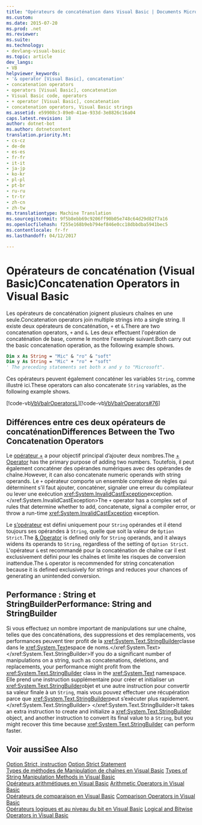 ```yaml
---
title: "Opérateurs de concaténation dans Visual Basic | Documents Microsoft"
ms.custom: 
ms.date: 2015-07-20
ms.prod: .net
ms.reviewer: 
ms.suite: 
ms.technology:
- devlang-visual-basic
ms.topic: article
dev_langs:
- VB
helpviewer_keywords:
- '& operator [Visual Basic], concatenation'
- concatenation operators
- operators [Visual Basic], concatenation
- Visual Basic code, operators
- + operator [Visual Basic], concatenation
- concatenation operators, Visual Basic strings
ms.assetid: e59908c3-89e0-41ae-933d-3e8826c16a04
caps.latest.revision: 18
author: dotnet-bot
ms.author: dotnetcontent
translation.priority.ht:
- cs-cz
- de-de
- es-es
- fr-fr
- it-it
- ja-jp
- ko-kr
- pl-pl
- pt-br
- ru-ru
- tr-tr
- zh-cn
- zh-tw
ms.translationtype: Machine Translation
ms.sourcegitcommit: 9f5b8ebb69c9206ff90b05e748c64d29d82f7a16
ms.openlocfilehash: f255e168b9eb794ef846e0cc18dbbdba5941bec5
ms.contentlocale: fr-fr
ms.lasthandoff: 04/12/2017

---
```

# <a name="concatenation-operators-in-visual-basic"></a><span data-ttu-id="a2c5a-102">Opérateurs de concaténation (Visual Basic)</span><span class="sxs-lookup"><span data-stu-id="a2c5a-102">Concatenation Operators in Visual Basic</span></span>
<span data-ttu-id="a2c5a-103">Les opérateurs de concaténation joignent plusieurs chaînes en une seule.</span><span class="sxs-lookup"><span data-stu-id="a2c5a-103">Concatenation operators join multiple strings into a single string.</span></span> <span data-ttu-id="a2c5a-104">Il existe deux opérateurs de concaténation, `+` et `&`.</span><span class="sxs-lookup"><span data-stu-id="a2c5a-104">There are two concatenation operators, `+` and `&`.</span></span> <span data-ttu-id="a2c5a-105">Les deux effectuent l'opération de concaténation de base, comme le montre l'exemple suivant.</span><span class="sxs-lookup"><span data-stu-id="a2c5a-105">Both carry out the basic concatenation operation, as the following example shows.</span></span>  
  
```vb
Dim x As String = "Mic" & "ro" & "soft" 
Dim y As String = "Mic" + "ro" + "soft" 
' The preceding statements set both x and y to "Microsoft".
```  
  
 <span data-ttu-id="a2c5a-106">Ces opérateurs peuvent également concaténer les variables `String`, comme illustré ici.</span><span class="sxs-lookup"><span data-stu-id="a2c5a-106">These operators can also concatenate `String` variables, as the following example shows.</span></span>  
  
 <span data-ttu-id="a2c5a-107">[!code-vb[VbVbalrOperators&#76;](../../../../visual-basic/language-reference/operators/codesnippet/VisualBasic/concatenation-operators_1.vb)]</span><span class="sxs-lookup"><span data-stu-id="a2c5a-107">[!code-vb[VbVbalrOperators#76](../../../../visual-basic/language-reference/operators/codesnippet/VisualBasic/concatenation-operators_1.vb)]</span></span>  
  
## <a name="differences-between-the-two-concatenation-operators"></a><span data-ttu-id="a2c5a-108">Différences entre ces deux opérateurs de concaténation</span><span class="sxs-lookup"><span data-stu-id="a2c5a-108">Differences Between the Two Concatenation Operators</span></span>  
 <span data-ttu-id="a2c5a-109">Le [opérateur +](../../../../visual-basic/language-reference/operators/addition-operator.md) a pour objectif principal d’ajouter deux nombres.</span><span class="sxs-lookup"><span data-stu-id="a2c5a-109">The [+ Operator](../../../../visual-basic/language-reference/operators/addition-operator.md) has the primary purpose of adding two numbers.</span></span> <span data-ttu-id="a2c5a-110">Toutefois, il peut également concaténer des opérandes numériques avec des opérandes de chaîne.</span><span class="sxs-lookup"><span data-stu-id="a2c5a-110">However, it can also concatenate numeric operands with string operands.</span></span> <span data-ttu-id="a2c5a-111">Le `+` opérateur comporte un ensemble complexe de règles qui déterminent s’il faut ajouter, concaténer, signaler une erreur du compilateur ou lever une exécution <xref:System.InvalidCastException>exception.</xref:System.InvalidCastException></span><span class="sxs-lookup"><span data-stu-id="a2c5a-111">The `+` operator has a complex set of rules that determine whether to add, concatenate, signal a compiler error, or throw a run-time <xref:System.InvalidCastException> exception.</span></span>  
  
 <span data-ttu-id="a2c5a-112">Le [s’opérateur](../../../../visual-basic/language-reference/operators/concatenation-operator.md) est défini uniquement pour `String` opérandes et il étend toujours ses opérandes à `String`, quelle que soit la valeur de `Option Strict`.</span><span class="sxs-lookup"><span data-stu-id="a2c5a-112">The [& Operator](../../../../visual-basic/language-reference/operators/concatenation-operator.md) is defined only for `String` operands, and it always widens its operands to `String`, regardless of the setting of `Option Strict`.</span></span> <span data-ttu-id="a2c5a-113">L'opérateur `&` est recommandé pour la concaténation de chaîne car il est exclusivement défini pour les chaînes et limite les risques de conversion inattendue.</span><span class="sxs-lookup"><span data-stu-id="a2c5a-113">The `&` operator is recommended for string concatenation because it is defined exclusively for strings and reduces your chances of generating an unintended conversion.</span></span>  
  
## <a name="performance-string-and-stringbuilder"></a><span data-ttu-id="a2c5a-114">Performance : String et StringBuilder</span><span class="sxs-lookup"><span data-stu-id="a2c5a-114">Performance: String and StringBuilder</span></span>  
 <span data-ttu-id="a2c5a-115">Si vous effectuez un nombre important de manipulations sur une chaîne, telles que des concaténations, des suppressions et des remplacements, vos performances peuvent tirer profit de la <xref:System.Text.StringBuilder>classe dans le <xref:System.Text>espace de noms.</xref:System.Text> </xref:System.Text.StringBuilder></span><span class="sxs-lookup"><span data-stu-id="a2c5a-115">If you do a significant number of manipulations on a string, such as concatenations, deletions, and replacements, your performance might profit from the <xref:System.Text.StringBuilder> class in the <xref:System.Text> namespace.</span></span> <span data-ttu-id="a2c5a-116">Elle prend une instruction supplémentaire pour créer et initialiser un <xref:System.Text.StringBuilder>objet et une autre instruction pour convertir sa valeur finale à un `String`, mais vous pouvez effectuer une récupération parce que <xref:System.Text.StringBuilder>peut s’exécuter plus rapidement.</xref:System.Text.StringBuilder> </xref:System.Text.StringBuilder></span><span class="sxs-lookup"><span data-stu-id="a2c5a-116">It takes an extra instruction to create and initialize a <xref:System.Text.StringBuilder> object, and another instruction to convert its final value to a `String`, but you might recover this time because <xref:System.Text.StringBuilder> can perform faster.</span></span>  
  
## <a name="see-also"></a><span data-ttu-id="a2c5a-117">Voir aussi</span><span class="sxs-lookup"><span data-stu-id="a2c5a-117">See Also</span></span>  
 <span data-ttu-id="a2c5a-118">[Option Strict, instruction](../../../../visual-basic/language-reference/statements/option-strict-statement.md) </span><span class="sxs-lookup"><span data-stu-id="a2c5a-118">[Option Strict Statement](../../../../visual-basic/language-reference/statements/option-strict-statement.md) </span></span>  
<span data-ttu-id="a2c5a-119"> [Types de méthodes de Manipulation de chaînes en Visual Basic](../../../../visual-basic/programming-guide/language-features/strings/types-of-string-manipulation-methods.md) </span><span class="sxs-lookup"><span data-stu-id="a2c5a-119"> [Types of String Manipulation Methods in Visual Basic](../../../../visual-basic/programming-guide/language-features/strings/types-of-string-manipulation-methods.md) </span></span>  
<span data-ttu-id="a2c5a-120"> [Opérateurs arithmétiques en Visual Basic](../../../../visual-basic/programming-guide/language-features/operators-and-expressions/arithmetic-operators.md) </span><span class="sxs-lookup"><span data-stu-id="a2c5a-120"> [Arithmetic Operators in Visual Basic](../../../../visual-basic/programming-guide/language-features/operators-and-expressions/arithmetic-operators.md) </span></span>  
<span data-ttu-id="a2c5a-121"> [Opérateurs de comparaison en Visual Basic](../../../../visual-basic/programming-guide/language-features/operators-and-expressions/comparison-operators.md) </span><span class="sxs-lookup"><span data-stu-id="a2c5a-121"> [Comparison Operators in Visual Basic](../../../../visual-basic/programming-guide/language-features/operators-and-expressions/comparison-operators.md) </span></span>  
<span data-ttu-id="a2c5a-122"> [Opérateurs logiques et au niveau du bit en Visual Basic](../../../../visual-basic/programming-guide/language-features/operators-and-expressions/logical-and-bitwise-operators.md)</span><span class="sxs-lookup"><span data-stu-id="a2c5a-122"> [Logical and Bitwise Operators in Visual Basic](../../../../visual-basic/programming-guide/language-features/operators-and-expressions/logical-and-bitwise-operators.md)</span></span>
